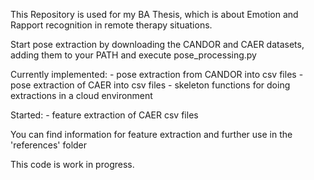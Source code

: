 This Repository is used for my BA Thesis, which is about Emotion and Rapport recognition in remote therapy situations.

Start pose extraction by downloading the CANDOR and CAER datasets, adding them to your PATH and execute pose_processing.py

Currently implemented:
    - pose extraction from CANDOR into csv files
    - pose extraction of CAER into csv files
    - skeleton functions for doing extractions in a cloud environment

Started:
    - feature extraction of CAER csv files

You can find information for feature extraction and further use in the 'references' folder

This code is work in progress.
